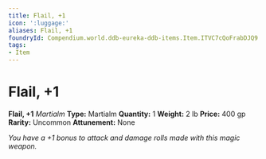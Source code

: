 ```yaml
---
title: Flail, +1
icon: ':luggage:'
aliases: Flail, +1
foundryId: Compendium.world.ddb-eureka-ddb-items.Item.ITVC7cQoFrabDJQ9
tags:
- Item
---
```


# Flail, +1

**Flail, +1**
_Martialm_
**Type:** Martialm
**Quantity:** 1
**Weight:** 2 lb
**Price:** 400 gp
**Rarity:** Uncommon
**Attunement:** None

*You have a +1 bonus to attack and damage rolls made with this magic weapon.*